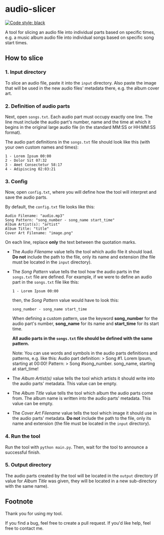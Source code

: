 # audio-slicer

[![Code style: black](https://img.shields.io/badge/code%20style-black-000000.svg)](https://github.com/psf/black)

A tool for slicing an audio file into individual parts based on specific times, e.g. a music album audio file into individual songs based on specific song start times.

## How to slice

### 1. Input directory

To slice an audio file, paste it into the `input` directory. Also paste the image that will be used in the new audio files' metadata there, e.g. the album cover art.

### 2. Definition of audio parts

Next, open `songs.txt`. Each audio part must occupy exactly one line. The line must include the audio part's number, name and the time at which it begins in the original large audio file (in the standard MM:SS or HH:MM:SS format).

The audio part definitions in the `songs.txt` file should look like this (with your own custom names and times):

```
1 - Lorem Ipsum 00:00
2 - Dolor Sit 07:32
3 - Amet Consectetur 58:17
4 - Adipiscing 02:03:21
```

### 3. Config

Now, open `config.txt`, where you will define how the tool will interpret and save the audio parts.

By default, the `config.txt` file looks like this:

```
Audio Filename: "audio.mp3"
Song Pattern: "song_number - song_name start_time"
Album Artist(s): "artist"
Album Title: "title"
Cover Art Filename: "image.png"
```

On each line, replace **only** the text between the quotation marks.

- The *Audio Filename* value tells the tool which audio file it should load. **Do not** include the path to the file, only its name and extension (the file must be located in the `input` directory).

- The *Song Pattern* value tells the tool how the audio parts in the `songs.txt` file are defined. For example, if we were to define an audio part in the `songs.txt` file like this:
  ```
  1 - Lorem Ipsum 00:00
  ```
  then, the *Song Pattern* value would have to look this:
  ```
  song_number - song_name start_time
  ```
  When defining a custom pattern, use the keyword **song_number** for the audio part's number, **song_name** for its name and **start_time** for its start time.

  **All audio parts in the `songs.txt` file should be defined with the same pattern.**
  
  Note: You can use words and symbols in the audio parts definitions and patterns, e.g. like this:
  Audio part definition: > Song #1. Lorem Ipsum, starting at 00:00!
  Pattern: > Song #song_number. song_name, starting at start_time!

- The *Album Artist(s)* value tells the tool which artists it should write into the audio parts' metadata. This value can be empty.

- The *Album Title* value tells the tool which album the audio parts come from. The album name is written into the audio parts' metadata. This value can be empty.

- The *Cover Art Filename* value tells the tool which image it should use in the audio parts' metadata. **Do not** include the path to the file, only its name and extension (the file must be located in the `input` directory).

### 4. Run the tool

Run the tool with `python main.py`. Then, wait for the tool to announce a successful finish.

### 5. Output directory

The audio parts created by the tool will be located in the `output` directory (if value for *Album Title* was given, they will be located in a new sub-directory with the same name).

## Footnote

Thank you for using my tool.

If you find a bug, feel free to create a pull request. If you'd like help, feel free to contact me.
